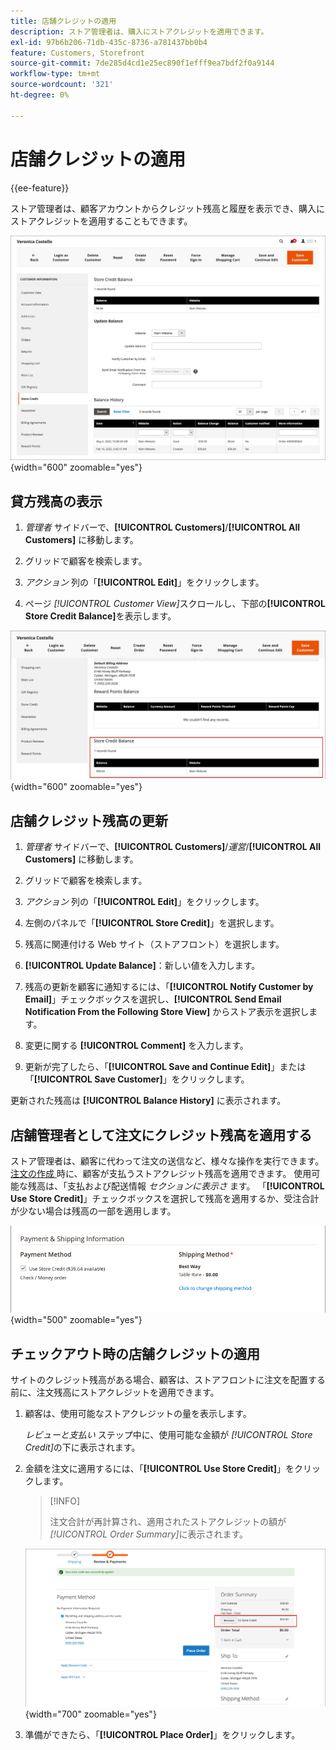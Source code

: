 ```yaml
---
title: 店舗クレジットの適用
description: ストア管理者は、購入にストアクレジットを適用できます。
exl-id: 97b6b206-71db-435c-8736-a781437bb0b4
feature: Customers, Storefront
source-git-commit: 7de285d4cd1e25ec890f1efff9ea7bdf2f0a9144
workflow-type: tm+mt
source-wordcount: '321'
ht-degree: 0%

---
```


# 店舗クレジットの適用

{{ee-feature}}

ストア管理者は、顧客アカウントからクレジット残高と履歴を表示でき、購入にストアクレジットを適用することもできます。

![ 顧客の与信残高と履歴 ](assets/store-credit-balance-history.png){width="600" zoomable="yes"}

## 貸方残高の表示

1. _管理者_ サイドバーで、**[!UICONTROL Customers]**/**[!UICONTROL All Customers]** に移動します。

1. グリッドで顧客を検索します。

1. _アクション_ 列の「**[!UICONTROL Edit]**」をクリックします。

1. ページ _[!UICONTROL Customer View]_&#x200B;スクロールし、下部の&#x200B;**[!UICONTROL Store Credit Balance]**&#x200B;を表示します。

![ 店舗の貸方残高 ](assets/store-credit-balance.png){width="600" zoomable="yes"}

## 店舗クレジット残高の更新

1. _管理者_ サイドバーで、**[!UICONTROL Customers]**/_運営_/**[!UICONTROL All Customers]** に移動します。

1. グリッドで顧客を検索します。

1. _アクション_ 列の「**[!UICONTROL Edit]**」をクリックします。

1. 左側のパネルで「**[!UICONTROL Store Credit]**」を選択します。

1. 残高に関連付ける Web サイト（ストアフロント）を選択します。

1. **[!UICONTROL Update Balance]**：新しい値を入力します。

1. 残高の更新を顧客に通知するには、「**[!UICONTROL Notify Customer by Email]**」チェックボックスを選択し、**[!UICONTROL Send Email Notification From the Following Store View]** からストア表示を選択します。

1. 変更に関する **[!UICONTROL Comment]** を入力します。

1. 更新が完了したら、「**[!UICONTROL Save and Continue Edit]**」または「**[!UICONTROL Save Customer]**」をクリックします。

更新された残高は **[!UICONTROL Balance History]** に表示されます。

## 店舗管理者として注文にクレジット残高を適用する

ストア管理者は、顧客に代わって注文の送信など、様々な操作を実行できます。 [ 注文の作成 ](../stores-purchase/customer-account-create-order.md) 時に、顧客が支払うストアクレジット残高を適用できます。 使用可能な残高は、「支払および配送情報 _セクションに表示さ_ ます。 「**[!UICONTROL Use Store Credit]**」チェックボックスを選択して残高を適用するか、受注合計が少ない場合は残高の一部を適用します。

![ 注文への店舗クレジット残高の適用 ](assets/store-credit-apply.png){width="500" zoomable="yes"}

## チェックアウト時の店舗クレジットの適用

サイトのクレジット残高がある場合、顧客は、ストアフロントに注文を配置する前に、注文残高にストアクレジットを適用できます。

1. 顧客は、使用可能なストアクレジットの量を表示します。

   _レビューと支払い_ ステップ中に、使用可能な金額が _[!UICONTROL Store Credit]_&#x200B;の下に表示されます。

1. 金額を注文に適用するには、「**[!UICONTROL Use Store Credit]**」をクリックします。

   >[!INFO]
   >
   >注文合計が再計算され、適用されたストアクレジットの額が _[!UICONTROL Order Summary]_&#x200B;に表示されます。

   ![ 注文に適用された店舗のクレジット残高 ](assets/store-credit-checkout.png){width="700" zoomable="yes"}

1. 準備ができたら、「**[!UICONTROL Place Order]**」をクリックします。
